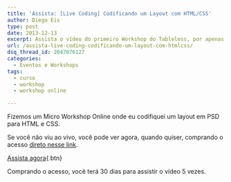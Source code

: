 ```yaml
---
title: 'Assista: [Live Coding] Codificando um Layout com HTML/CSS'
author: Diego Eis
type: post
date: 2013-12-13
excerpt: Assista o vídeo do primeiro Workshop do Tableless, por apenas R$45.
url: /assista-live-coding-codificando-um-layout-com-htmlcss/
dsq_thread_id: 2047076127
categories:
  - Eventos e Workshops
tags:
  - curso
  - workshop
  - workshop online

---
```

Fizemos um Micro Workshop Online onde eu codifiquei um layout em PSD para HTML e CSS.

Se você não viu ao vivo, você pode ver agora, quando quiser, comprando o acesso [direto nesse link][1].

[Assista agora][1]{.btn}

Comprando o acesso, você terá 30 dias para assistir o vídeo 5 vezes.

 [1]: https://www.eventials.com/pt-br/tableless/